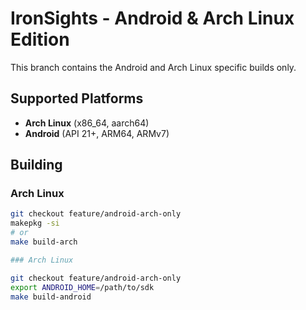 # IronSights - Android & Arch Linux Edition

This branch contains the Android and Arch Linux specific builds only.

## Supported Platforms
- **Arch Linux** (x86_64, aarch64)
- **Android** (API 21+, ARM64, ARMv7)

## Building

### Arch Linux
```bash
git checkout feature/android-arch-only
makepkg -si
# or
make build-arch

### Arch Linux

git checkout feature/android-arch-only
export ANDROID_HOME=/path/to/sdk
make build-android